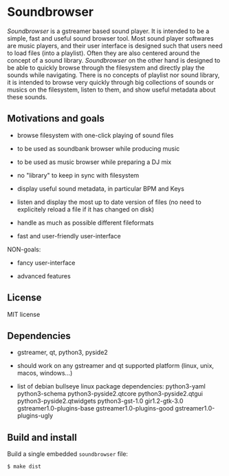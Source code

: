 # Soundbrowser

*Soundbrowser* is a gstreamer based sound player. It is intended to be
a simple, fast and useful sound browser tool. Most sound player
softwares are music players, and their user interface is designed such
that users need to load files (into a playlist). Often they are also
centered around the concept of a sound library. *Soundbrowser* on the
other hand is designed to be able to quickly browse through the
filesystem and directly play the sounds while navigating. There is no
concepts of playlist nor sound library, it is intended to browse very
quickly through big collections of sounds or musics on the filesystem,
listen to them, and show useful metadata about these sounds.

## Motivations and goals

* browse filesystem with one-click playing of sound files

* to be used as soundbank browser while producing music

* to be used as music browser while preparing a DJ mix

* no "library" to keep in sync with filesystem

* display useful sound metadata, in particular BPM and Keys

* listen and display the most up to date version of files (no need to
  explicitely reload a file if it has changed on disk)

* handle as much as possible different fileformats

* fast and user-friendly user-interface

NON-goals:

* fancy user-interface

* advanced features

## License

MIT license

## Dependencies

* gstreamer, qt, python3, pyside2

* should work on any gstreamer and qt supported platform (linux, unix,
  macos, windows...)

* list of debian bullseye linux package dependencies: python3-yaml
  python3-schema python3-pyside2.qtcore python3-pyside2.qtgui
  python3-pyside2.qtwidgets python3-gst-1.0 gir1.2-gtk-3.0
  gstreamer1.0-plugins-base gstreamer1.0-plugins-good
  gstreamer1.0-plugins-ugly

## Build and install

Build a single embedded `soundbrowser` file:

    $ make dist
